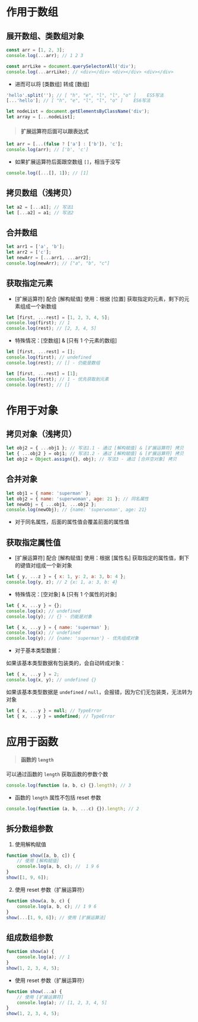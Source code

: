 # 作用于数组

## 展开数组、类数组对象

```js
const arr = [1, 2, 3];
console.log(...arr); // 1 2 3

const arrLike = document.querySelectorAll('div');
console.log(...arrLike); // <div></div> <div></div> <div></div>
```

-   进而可以将 [类数组] 转成 [数组]

```js
'hello'.split(''); // [ "h", "e", "l", "l", "o" ]    ES5写法
[...'hello']; // [ "h", "e", "l", "l", "o" ]    ES6写法
```

```js
let nodeList = document.getElementsByClassName('div');
let array = [...nodeList];
```

> #### 扩展运算符后面可以跟表达式

```js
let arr = [...(false ? ['a'] : ['b']), 'c'];
console.log(arr); // ['b', 'c']
```

-   如果扩展运算符后面跟空数组 `[]`，相当于没写

```js
console.log([...[], 1]); // [1]
```

## 拷贝数组（浅拷贝）

```js
let a2 = [...a1]; // 写法1
let [...a2] = a1; // 写法2
```

## 合并数组

```js
let arr1 = ['a', 'b'];
let arr2 = ['c'];
let newArr = [...arr1, ...arr2];
console.log(newArr); // ["a", "b", "c"]
```

## 获取指定元素

-   [扩展运算符] 配合 [解构赋值] 使用：根据 [位置] 获取指定的元素，剩下的元素组成一个新数组

```js
let [first, ...rest] = [1, 2, 3, 4, 5];
console.log(first); // 1
console.log(rest); // [2, 3, 4, 5]
```

-   特殊情况：[空数组] & [只有 1 个元素的数组]

```js
let [first, ...rest] = [];
console.log(first); // undefined
console.log(rest); // [] - 仍能是数组
```

```js
let [first, ...rest] = [1];
console.log(first); // 1 - 优先获取到元素
console.log(rest); // []
```

# 作用于对象

## 拷贝对象（浅拷贝）

```js
let obj2 = { ...obj1 }; // 写法1.1 - 通过 [解构赋值] & [扩展运算符] 拷贝
let { ...obj2 } = obj1; // 写法1.2 - 通过 [解构赋值] & [扩展运算符] 拷贝
let obj2 = Object.assign({}, obj); // 写法3 - 通过 [合并空对象] 拷贝
```

## 合并对象

```js
let obj1 = { name: 'superman' };
let obj2 = { name: 'superwoman', age: 21 }; // 同名属性
let newObj = { ...obj1, ...obj2 };
console.log(newObj); // {name: 'superwoman', age: 21}
```

-   对于同名属性，后面的属性值会覆盖前面的属性值

## 获取指定属性值

-   [扩展运算符] 配合 [解构赋值] 使用：根据 [属性名] 获取指定的属性值，剩下的键值对组成一个新对象

```js
let { y, ...z } = { x: 1, y: 2, a: 3, b: 4 };
console.log(y, z); // 2 {x: 1, a: 3, b: 4}
```

-   特殊情况：[空对象] & [只有 1 个属性的对象]

```js
let { x, ...y } = {};
console.log(x); // undefined
console.log(y); // {} - 仍能是对象
```

```js
let { x, ...y } = { name: 'superman' };
console.log(x); // undefined
console.log(y); // {name: 'superman'} - 优先组成对象
```

-   对于基本类型数据：

如果该基本类型数据有包装类的，会自动转成对象：

```js
let { x, ...y } = 2;
console.log(x, y); // undefined {}
```

如果该基本类型数据是 `undefined` / `null`，会报错，因为它们无包装类，无法转为对象

```js
let { x, ...y } = null; // TypeError
let { x, ...y } = undefined; // TypeError
```

# 应用于函数

> #### 函数的 `length`

可以通过函数的 `length` 获取函数的参数个数

```js
console.log(function (a, b, c) {}.length); // 3
```

-   函数的 `length` 属性不包括 reset 参数

```js
console.log(function (a, b, ...c) {}).length; // 2
```

## 拆分数组参数

1. 使用解构赋值

```js
function show([a, b, c]) {
    // 使用 [解构赋值]
    console.log(a, b, c); //  1 9 6
}
show([1, 9, 6]);
```

2. 使用 reset 参数（扩展运算符）

```js
function show(a, b, c) {
    console.log(a, b, c); // 1 9 6
}
show(...[1, 9, 6]); // 使用 [扩展运算法]
```

## 组成数组参数

```js
function show(a) {
    console.log(a); // 1
}
show(1, 2, 3, 4, 5);
```

-   使用 reset 参数（扩展运算符）

```js
function show(...a) {
    // 使用 [扩展运算符]
    console.log(a); // [1, 2, 3, 4, 5]
}
show(1, 2, 3, 4, 5);
```
